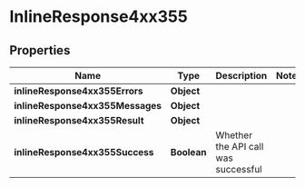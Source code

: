 # InlineResponse4xx355

## Properties
Name | Type | Description | Notes
------------ | ------------- | ------------- | -------------
**inlineResponse4xx355Errors** | **Object** |  | 
**inlineResponse4xx355Messages** | **Object** |  | 
**inlineResponse4xx355Result** | **Object** |  | 
**inlineResponse4xx355Success** | **Boolean** | Whether the API call was successful | 

